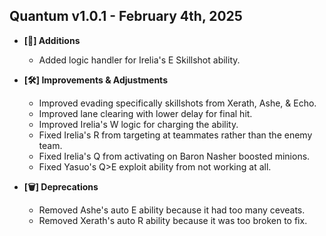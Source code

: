 ## Quantum v1.0.1 - February 4th, 2025

- **[🚀] Additions**
  - Added logic handler for Irelia's E Skillshot ability.

- **[🛠️] Improvements & Adjustments**
  - Improved evading specifically skillshots from Xerath, Ashe, & Echo.
  - Improved lane clearing with lower delay for final hit.
  - Improved Irelia's W logic for charging the ability.
  - Fixed Irelia's R from targeting at teammates rather than the enemy team.
  - Fixed Irelia's Q from activating on Baron Nasher boosted minions.
  - Fixed Yasuo's Q>E exploit ability from not working at all.

- **[🗑️] Deprecations**
  - Removed Ashe's auto E ability because it had too many ceveats.
  - Removed Xerath's auto R ability because it was too broken to fix.
